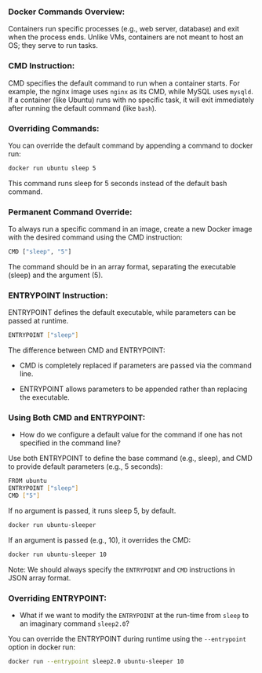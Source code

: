 ### Docker Commands Overview:
Containers run specific processes (e.g., web server, database) and exit when the process ends.
Unlike VMs, containers are not meant to host an OS; they serve to run tasks.

### CMD Instruction:
CMD specifies the default command to run when a container starts.
For example, the nginx image uses `nginx` as its CMD, while MySQL uses `mysqld`.
If a container (like Ubuntu) runs with no specific task, it will exit immediately after running the default command (like `bash`).

### Overriding Commands:

You can override the default command by appending a command to docker run:
    
```bash
docker run ubuntu sleep 5
```

This command runs sleep for 5 seconds instead of the default bash command.

### Permanent Command Override:

To always run a specific command in an image, create a new Docker image with the desired command using the CMD instruction:

```bash
CMD ["sleep", "5"]
```

The command should be in an array format, separating the executable (sleep) and the argument (5).

### ENTRYPOINT Instruction:

ENTRYPOINT defines the default executable, while parameters can be passed at runtime.

```bash
ENTRYPOINT ["sleep"]
```

The difference between CMD and ENTRYPOINT:

- CMD is completely replaced if parameters are passed via the command line.

- ENTRYPOINT allows parameters to be appended rather than replacing the executable.

### Using Both CMD and ENTRYPOINT:

- How do we configure a default value for the command if one has not specified in the command line? 

Use both ENTRYPOINT to define the base command (e.g., sleep), and CMD to provide default parameters (e.g., 5 seconds):

```bash
FROM ubuntu
ENTRYPOINT ["sleep"]
CMD ["5"]
```

If no argument is passed, it runs sleep 5, by default. 

```bash
docker run ubuntu-sleeper
```

If an argument is passed (e.g., 10), it overrides the CMD:

```bash
docker run ubuntu-sleeper 10
```

Note: We should always specify the `ENTRYPOINT` and `CMD` instructions in JSON array format.

### Overriding ENTRYPOINT:

- What if we want to modify the `ENTRYPOINT` at the run-time from `sleep` to an imaginary command `sleep2.0`?

You can override the ENTRYPOINT during runtime using the `--entrypoint` option in docker run:

```bash
docker run --entrypoint sleep2.0 ubuntu-sleeper 10
```